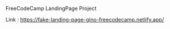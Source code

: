 FreeCodeCamp LandingPage Project 

Link : https://fake-landing-page-gino-freecodecamp.netlify.app/

